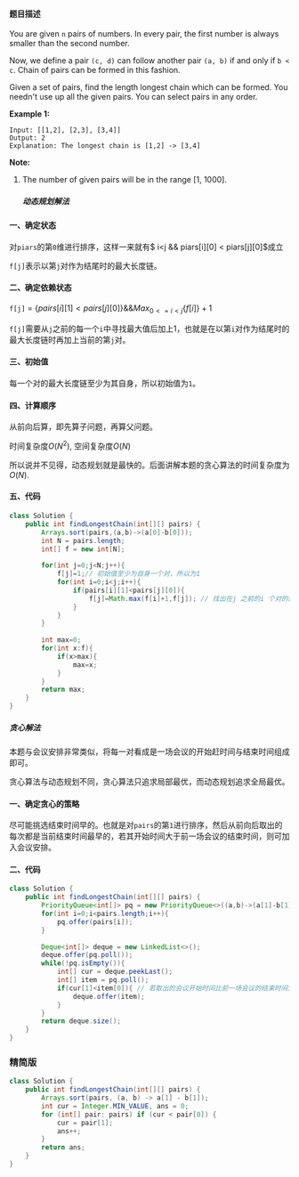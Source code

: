#### 题目描述

You are given `n` pairs of numbers. In every pair, the first number is always smaller than the second number.

Now, we define a pair `(c, d)` can follow another pair `(a, b)` if and only if `b < c`. Chain of pairs can be formed in this fashion.

Given a set of pairs, find the length longest chain which can be formed. You needn't use up all the given pairs. You can select pairs in any order.

**Example 1:**

```
Input: [[1,2], [2,3], [3,4]]
Output: 2
Explanation: The longest chain is [1,2] -> [3,4]
```



**Note:**

1. The number of given pairs will be in the range [1, 1000].

   

   ##### 动态规划解法

#### 一、确定状态

对```piars```的第```0```维进行排序，这样一来就有$ i<j \&\& piars[i][0] < piars[j][0]$成立

```f[j]```表示以第```j```对作为结尾时的最大长度链。

#### 二、确定依赖状态

```f[j]``` = $\{pairs[i][1]<pairs[j][0]\}\&\&Max_{0<=i<j}\{f[i]\}+1$

```f[j]```需要从```j```之前的每一个```i```中寻找最大值后加上1，也就是在以第```i```对作为结尾时的最大长度链时再加上当前的第```j```对。

#### 三、初始值

每一个对的最大长度链至少为其自身，所以初始值为```1```。

#### 四、计算顺序

从前向后算，即先算子问题，再算父问题。

时间复杂度$O(N^2)$, 空间复杂度$O(N)$

所以说并不见得，动态规划就是最快的。后面讲解本题的贪心算法的时间复杂度为$O(N)$.

#### 五、代码

```java
class Solution {
    public int findLongestChain(int[][] pairs) {
        Arrays.sort(pairs,(a,b)->(a[0]-b[0]));
        int N = pairs.length;
        int[] f = new int[N];
        
        for(int j=0;j<N;j++){
            f[j]=1;// 初始值至少为自身一个对，所以为1
            for(int i=0;i<j;i++){
                if(pairs[i][1]<pairs[j][0]){
                    f[j]=Math.max(f[i]+1,f[j]); // 找出在j 之前的i 个对的最大链长度，再加上当前第j对
                }
            }
        }
        
        int max=0;
        for(int x:f){
            if(x>max){
                max=x;
            }
        }
        return max;
    }
}
```

##### 贪心解法

本题与会议安排非常类似，将每一对看成是一场会议的开始赶时间与结束时间组成即可。

贪心算法与动态规划不同，贪心算法只追求局部最优，而动态规划追求全局最优。

#### 一、确定贪心的策略

尽可能挑选结束时间早的。也就是对```pairs```的第```1```进行排序，然后从前向后取出的每次都是当前结束时间最早的，若其开始时间大于前一场会议的结束时间，则可加入会议安排。

#### 二、代码

```java
class Solution {
    public int findLongestChain(int[][] pairs) {
        PriorityQueue<int[]> pq = new PriorityQueue<>((a,b)->(a[1]-b[1]));// 对第1维进行排序
        for(int i=0;i<pairs.length;i++){
            pq.offer(pairs[i]);
        }
        
        Deque<int[]> deque = new LinkedList<>();
        deque.offer(pq.poll());
        while(!pq.isEmpty()){
            int[] cur = deque.peekLast();
            int[] item = pq.poll();
            if(cur[1]<item[0]){ // 若取出的会议开始时间比前一场会议的结束时间大，则加入日程安排
                deque.offer(item);
            }
        }
        return deque.size();
    }
}
```



### 精简版

```java
class Solution {
    public int findLongestChain(int[][] pairs) {
        Arrays.sort(pairs, (a, b) -> a[1] - b[1]);
        int cur = Integer.MIN_VALUE, ans = 0;
        for (int[] pair: pairs) if (cur < pair[0]) {
            cur = pair[1];
            ans++;
        }
        return ans;
    }
}
```


